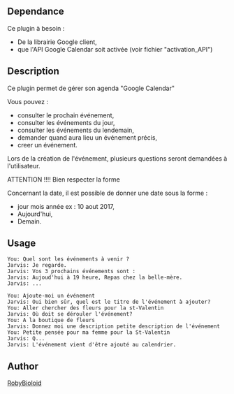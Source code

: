 ## Dependance
Ce plugin à besoin : 
- De la librairie Google client,
- que l'API Google Calendar soit activée (voir fichier "activation_API")

## Description
Ce plugin permet de gérer son agenda "Google Calendar"

Vous pouvez :
- consulter le prochain événement,
- consulter les événements du jour,
- consulter les événements du lendemain,
- demander quand aura lieu un événement précis,
- creer un événement.

Lors de la création de l'événement, plusieurs questions seront demandées à l'utilisateur.

ATTENTION !!!! Bien respecter la forme

Concernant la date, il est possible de donner une date sous la forme :
- jour mois année ex : 10 aout 2017,
- Aujourd'hui,
- Demain.

## Usage
```
You: Quel sont les événements à venir ?
Jarvis: Je regarde.
Jarvis: Vos 3 prochains événements sont :
Jarvis: Aujoud'hui à 19 heure, Repas chez la belle-mère.
Jarvis: ...

You: Ajoute-moi un événement
Jarvis: Oui bien sûr, quel est le titre de l'événement à ajouter?
You: Aller chercher des fleurs pour la st-Valentin
Jarvis: Où doit se dérouler l'événement?
You: A la boutique de fleurs
Jarvis: Donnez moi une description petite description de l'événement
You: Petite pensée pour ma femme pour la St-Valentin
Jarvis: Q...
Jarvis: L'événement vient d'être ajouté au calendrier.
```

## Author
[RobyBioloid](https://github.com/RobyBioloid/jarvis-calendar)
